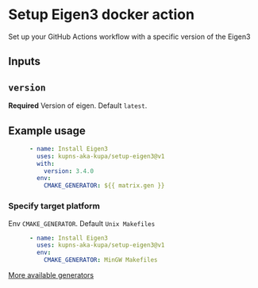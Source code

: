 # Setup Eigen3 docker action

Set up your GitHub Actions workflow with a specific version of the Eigen3

## Inputs

## `version`

**Required** Version of eigen. Default `latest`.

## Example usage

```yml
      - name: Install Eigen3
        uses: kupns-aka-kupa/setup-eigen3@v1
        with:
          version: 3.4.0
        env:
          CMAKE_GENERATOR: ${{ matrix.gen }}
```

### Specify target platform

Env `CMAKE_GENERATOR`. Default `Unix Makefiles`

```yml
      - name: Install Eigen3
        uses: kupns-aka-kupa/setup-eigen3@v1
        env:
          CMAKE_GENERATOR: MinGW Makefiles
```

[More available generators](https://cmake.org/cmake/help/latest/manual/cmake-generators.7.html)
